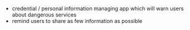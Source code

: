 - credential / personal information managing app which will warn users about dangerous services
- remind users to share as few information as possible